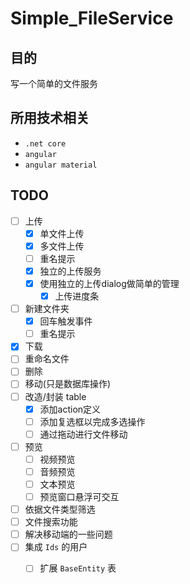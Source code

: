 # Simple_FileService

## 目的

写一个简单的文件服务

## 所用技术相关

* `.net core`
* `angular`
* `angular material`

## TODO

- [ ] 上传
  - [X] 单文件上传
  - [x] 多文件上传
  - [ ] 重名提示
  - [x] 独立的上传服务
  - [x] 使用独立的上传dialog做简单的管理
    - [x] 上传进度条
- [ ] 新建文件夹
  - [X] 回车触发事件
  - [ ] 重名提示
- [x] 下载
- [ ] 重命名文件
- [ ] 删除
- [ ] 移动(只是数据库操作)
- [ ] 改造/封装 table
  - [x] 添加action定义
  - [ ] 添加复选框以完成多选操作
  - [ ] 通过拖动进行文件移动
- [ ] 预览
  - [ ] 视频预览
  - [ ] 音频预览
  - [ ] 文本预览
  - [ ] 预览窗口悬浮可交互
- [ ] 依据文件类型筛选
- [ ] 文件搜索功能
- [ ] 解决移动端的一些问题
- [ ] 集成 `Ids` 的用户
  - [ ] 扩展 `BaseEntity` 表


